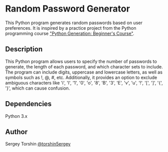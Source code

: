 # Random Password Generator

This Python program generates random passwords based on user preferences. It is inspired by a practice project from the Python programming course ["Python Generation: Beginner's Course"](https://stepik.org/course/58852/info).

## Description

This Python program allows users to specify the number of passwords to generate, the length of each password, and which character sets to include. The program can include digits, uppercase and lowercase letters, as well as symbols such as !, @, #, etc. Additionally, it provides an option to exclude ambiguous characters like 'i', 'l', '1', '0', 'o', '8', 'B', '3', 'E', 'v', 'u', '!', '[', ']', '{', '}', which can cause confusion.

## Dependencies

Python 3.x

## Author 

Sergey Torshin [@torshin5ergey](https://github.com/torshin5ergey)
